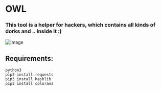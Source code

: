 # OWL
### This tool is a helper for hackers, which contains all kinds of dorks and .. inside it :)

![image](https://github.com/newamooz/OWL/assets/101067545/5fd04f5c-c39b-4c1d-a01a-1e0fe17f2ce2)


## Requirements:
```
python3
pip3 install requests
pip3 install hashlib
pip3 install colorama
```
